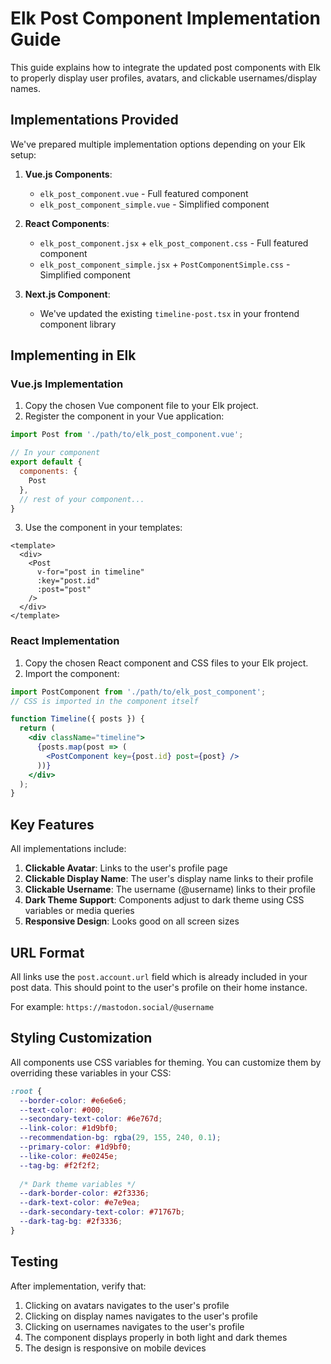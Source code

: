 # Elk Post Component Implementation Guide

This guide explains how to integrate the updated post components with Elk to properly display user profiles, avatars, and clickable usernames/display names.

## Implementations Provided

We've prepared multiple implementation options depending on your Elk setup:

1. **Vue.js Components**:
   - `elk_post_component.vue` - Full featured component
   - `elk_post_component_simple.vue` - Simplified component

2. **React Components**:
   - `elk_post_component.jsx` + `elk_post_component.css` - Full featured component
   - `elk_post_component_simple.jsx` + `PostComponentSimple.css` - Simplified component

3. **Next.js Component**:
   - We've updated the existing `timeline-post.tsx` in your frontend component library

## Implementing in Elk

### Vue.js Implementation

1. Copy the chosen Vue component file to your Elk project.
2. Register the component in your Vue application:

```js
import Post from './path/to/elk_post_component.vue';

// In your component
export default {
  components: {
    Post
  },
  // rest of your component...
}
```

3. Use the component in your templates:

```vue
<template>
  <div>
    <Post 
      v-for="post in timeline"
      :key="post.id"
      :post="post"
    />
  </div>
</template>
```

### React Implementation

1. Copy the chosen React component and CSS files to your Elk project.
2. Import the component:

```jsx
import PostComponent from './path/to/elk_post_component';
// CSS is imported in the component itself

function Timeline({ posts }) {
  return (
    <div className="timeline">
      {posts.map(post => (
        <PostComponent key={post.id} post={post} />
      ))}
    </div>
  );
}
```

## Key Features

All implementations include:

1. **Clickable Avatar**: Links to the user's profile page
2. **Clickable Display Name**: The user's display name links to their profile
3. **Clickable Username**: The username (@username) links to their profile
4. **Dark Theme Support**: Components adjust to dark theme using CSS variables or media queries
5. **Responsive Design**: Looks good on all screen sizes

## URL Format

All links use the `post.account.url` field which is already included in your post data. This should point to the user's profile on their home instance.

For example: `https://mastodon.social/@username`

## Styling Customization

All components use CSS variables for theming. You can customize them by overriding these variables in your CSS:

```css
:root {
  --border-color: #e6e6e6;
  --text-color: #000;
  --secondary-text-color: #6e767d;
  --link-color: #1d9bf0;
  --recommendation-bg: rgba(29, 155, 240, 0.1);
  --primary-color: #1d9bf0;
  --like-color: #e0245e;
  --tag-bg: #f2f2f2;
  
  /* Dark theme variables */
  --dark-border-color: #2f3336;
  --dark-text-color: #e7e9ea;
  --dark-secondary-text-color: #71767b;
  --dark-tag-bg: #2f3336;
}
```

## Testing

After implementation, verify that:

1. Clicking on avatars navigates to the user's profile
2. Clicking on display names navigates to the user's profile
3. Clicking on usernames navigates to the user's profile
4. The component displays properly in both light and dark themes
5. The design is responsive on mobile devices
